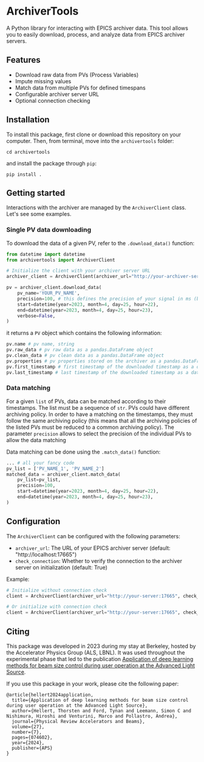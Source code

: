 # ArchiverTools

A Python library for interacting with EPICS archiver data. This tool allows you to easily download, process, and analyze data from EPICS archiver servers.

## Features

- Download raw data from PVs (Process Variables)
- Impute missing values
- Match data from multiple PVs for defined timespans
- Configurable archiver server URL
- Optional connection checking

## Installation

To install this package, first clone or download this repository on your computer. Then, from terminal, move into the `archivertools` folder:
```
cd archivertools
```
and install the package through `pip`:
```
pip install .
```

## Getting started
Interactions with the archiver are managed by the `ArchiverClient` class. Let's see some examples.

### Single PV data downloading
To download the data of a given PV, refer to the `.download_data()` function:

``` python
from datetime import datetime
from archivertools import ArchiverClient

# Initialize the client with your archiver server URL
archiver_client = ArchiverClient(archiver_url="http://your-archiver-server")

pv = archiver_client.download_data(
    pv_name='YOUR_PV_NAME',
    precision=100, # this defines the precision of your signal in ms (bounded by the archiving policy)
    start=datetime(year=2023, month=4, day=25, hour=22),
    end=datetime(year=2023, month=4, day=25, hour=23),
    verbose=False,
)
```
it returns a `PV` object which contains the following information:
``` python
pv.name # pv name, string
pv.raw_data # pv raw data as a pandas.DataFrame object
pv.clean_data # pv clean data as a pandas.DataFrame object
pv.properties # pv properties stored on the archiver as a pandas.DataFrame object
pv.first_timestamp # first timestamp of the downloaded timestamp as a datetime object
pv.last_timestamp # last timestamp of the downloaded timestamp as a datetime object
```

### Data matching
For a given `list` of PVs, data can be matched according to their timestamps. The list must be a sequence of `str`.
PVs could have different archiving policy. In order to have a matching on the timestamps, they must follow the same archiving policy (this means that all the archiving policies of the listed PVs must be reduced to a common archiving policy).
The parameter `precision` allows to select the precision of the individual PVs to allow the data matching

Data matching can be done using the `.match_data()` function:

``` python
... # all your fancy code
pv_list = ['PV_NAME_1', 'PV_NAME_2']
matched_data = archiver_client.match_data(
    pv_list=pv_list,
    precision=100,
    start=datetime(year=2023, month=4, day=25, hour=22),
    end=datetime(year=2023, month=4, day=25, hour=23),
)
``` 

## Configuration

The `ArchiverClient` can be configured with the following parameters:
- `archiver_url`: The URL of your EPICS archiver server (default: "http://localhost:17665")
- `check_connection`: Whether to verify the connection to the archiver server on initialization (default: True)

Example:
```python
# Initialize without connection check
client = ArchiverClient(archiver_url="http://your-server:17665", check_connection=False)

# Or initialize with connection check
client = ArchiverClient(archiver_url="http://your-server:17665", check_connection=True)
```

## Citing
This package was developed in 2023 during my stay at Berkeley, hosted by the Accelerator Physics Group (ALS, LBNL). It was used throughout the experimental phase that led to the publication <a href="https://journals.aps.org/prab/abstract/10.1103/PhysRevAccelBeams.27.074602">Application of deep learning methods for beam size control during user operation at the Advanced Light Source</a>.

If you use this package in your work, please cite the following paper:
```
@article{hellert2024application,
  title={Application of deep learning methods for beam size control during user operation at the Advanced Light Source},
  author={Hellert, Thorsten and Ford, Tynan and Leemann, Simon C and Nishimura, Hiroshi and Venturini, Marco and Pollastro, Andrea},
  journal={Physical Review Accelerators and Beams},
  volume={27},
  number={7},
  pages={074602},
  year={2024},
  publisher={APS}
}
```